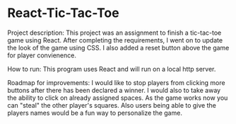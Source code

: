 # React-Tic-Tac-Toe
Project description:
This project was an assignment to finish a tic-tac-toe game using React. After completing the requirements, 
I went on to update the look of the game using CSS. I also added a reset button above the game for player 
convienence.

How to run:
This program uses React and will run on a local http server.

Roadmap for improvements:
I would like to stop players from clicking more buttons after there has been declared a winner. I would 
also to take away the ability to click on already assigned spaces. As the game works now you can "steal" 
the other player's squares. Also users being able to give the players names would be a fun way to 
personalize the game. 
